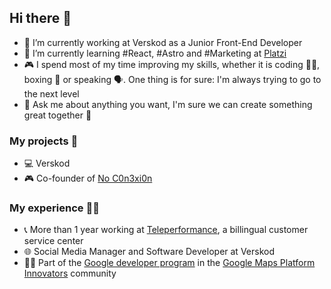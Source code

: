 ## Hi there 👋

- 🔭 I’m currently working at Verskod as a Junior Front-End Developer
- 🌱 I’m currently learning #React, #Astro and #Marketing at [Platzi](https://platzi.com/) 
- 🎮 I spend most of my time improving my skills, whether it is coding 🧑‍💻, boxing 🥊 or speaking 🗣️. One thing is for sure: I'm always trying to go to the next level
- 💬 Ask me about anything you want, I'm sure we can create something great together 💯

### My projects 🚀

- 💻 Verskod 
- 🎮 Co-founder of [No C0n3xi0n](https://x.com/NoC0n3xi0n_CR) 


### My experience 👨‍💻

- 📞 More than 1 year working at [Teleperformance](https://www.teleperformance.com/en-us/locations/mexico-site/mexico/), a billingual customer service center
- 🌐 Social Media Manager and Software Developer at Verskod
- 👨‍💻 Part of the [Google developer program](https://developers.google.com/profile/u/105791483710706184590/dashboard?authuser=1) in the [Google Maps Platform Innovators](https://developers.google.com/profile/u/DiegoCM?authuser=1) community

